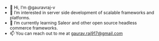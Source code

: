 - 👋 Hi, I’m @gauravraj-v
- 👀 I’m interested in server side development of scalable frameworks and platforms. 
- 🌱 I’m currently learning Saleor and other open source headless commerce frameworks. 
- 📫 You can reach out to me at gaurav.raj917@gmail.com

